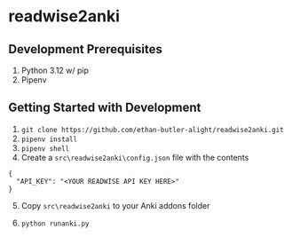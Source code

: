 # readwise2anki

## Development Prerequisites

1. Python 3.12 w/ pip
2. Pipenv

## Getting Started with Development

1. `git clone https://github.com/ethan-butler-alight/readwise2anki.git`
2. `pipenv install`
3. `pipenv shell`
4. Create a `src\readwise2anki\config.json` file with the contents

```
{
  "API_KEY": "<YOUR READWISE API KEY HERE>"
}
```

5. Copy `src\readwise2anki` to your Anki addons folder

6. `python runanki.py`
